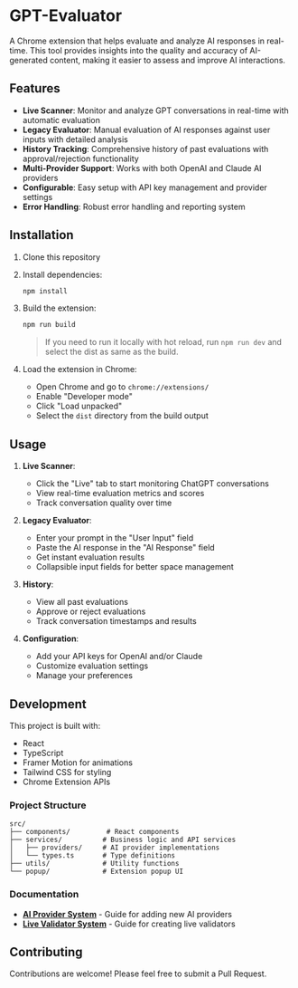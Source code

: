 # GPT-Evaluator

A Chrome extension that helps evaluate and analyze AI responses in real-time. This tool provides insights into the quality and accuracy of AI-generated content, making it easier to assess and improve AI interactions.

## Features

- **Live Scanner**: Monitor and analyze GPT conversations in real-time with automatic evaluation
- **Legacy Evaluator**: Manual evaluation of AI responses against user inputs with detailed analysis
- **History Tracking**: Comprehensive history of past evaluations with approval/rejection functionality
- **Multi-Provider Support**: Works with both OpenAI and Claude AI providers
- **Configurable**: Easy setup with API key management and provider settings
- **Error Handling**: Robust error handling and reporting system

## Installation

1. Clone this repository
2. Install dependencies:
   ```bash
   npm install
   ```
3. Build the extension:
   ```bash
   npm run build
   ```
   > If you need to run it locally with hot reload, run `npm run dev` and select the dist as same as the build.

4. Load the extension in Chrome:
   - Open Chrome and go to `chrome://extensions/`
   - Enable "Developer mode"
   - Click "Load unpacked"
   - Select the `dist` directory from the build output

## Usage

1. **Live Scanner**:
   - Click the "Live" tab to start monitoring ChatGPT conversations
   - View real-time evaluation metrics and scores
   - Track conversation quality over time

2. **Legacy Evaluator**:
   - Enter your prompt in the "User Input" field
   - Paste the AI response in the "AI Response" field
   - Get instant evaluation results
   - Collapsible input fields for better space management

3. **History**:
   - View all past evaluations
   - Approve or reject evaluations
   - Track conversation timestamps and results

4. **Configuration**:
   - Add your API keys for OpenAI and/or Claude
   - Customize evaluation settings
   - Manage your preferences

## Development

This project is built with:
- React
- TypeScript
- Framer Motion for animations
- Tailwind CSS for styling
- Chrome Extension APIs

### Project Structure

```
src/
├── components/         # React components
├── services/          # Business logic and API services
│   ├── providers/     # AI provider implementations
│   └── types.ts       # Type definitions
├── utils/             # Utility functions
└── popup/             # Extension popup UI
```

### Documentation

- **[AI Provider System](docs/PROVIDER_SYSTEM.md)** - Guide for adding new AI providers
- **[Live Validator System](docs/VALIDATOR_SYSTEM.md)** - Guide for creating live validators

## Contributing

Contributions are welcome! Please feel free to submit a Pull Request.
